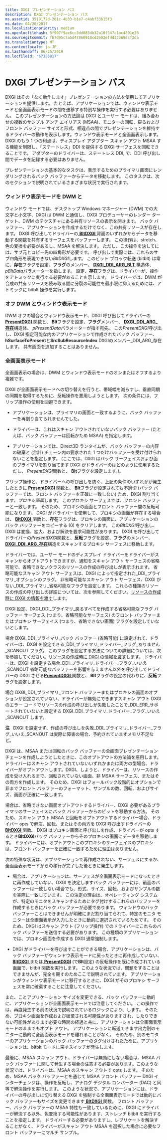 ```yaml
---
title: DXGI プレゼンテーション パス
description: DXGI プレゼンテーション パス
ms.assetid: 3519172d-261c-4b33-b1e7-c4abf33b15f3
ms.date: 04/20/2017
ms.localizationpriority: medium
ms.openlocfilehash: 5f907f9ac6cc3dd085db32a10f347c1bc4891e26
ms.sourcegitcommit: fb7d95c7a5d47860918cd3602efdd33b69dcf2da
ms.translationtype: MT
ms.contentlocale: ja-JP
ms.lasthandoff: 06/25/2019
ms.locfileid: "67355017"
---
```

# <a name="dxgi-presentation-path"></a>DXGI プレゼンテーション パス


DXGI はその「なく動作します」プレゼンテーションの方法を使用してアプリケーションを提供します。 たとえば、アプリケーションでは、ウィンドウ表示モードと全画面表示モードの間を遷移する特別な操作を実行する必要はありません。 このプレゼンテーションの方法論は DXGI とユーザー モードは、組み合わせの複数のサンプル アンチ エイリアス (MSAA)、モニターの回転、戻るおよびフロント バッファー サイズと形式、相違点の間でプレゼンテーションを維持するドライバーの動作を表示します。ウィンドウ表示モードと全画面表示します。 DXGI のもう 1 つの利点は、ディスプレイ アダプター スキャン アウト MSAA する機能を制限し、「ステートレス」DDI を提供する DXGI サーフェスを回転できることです。 アダプターのドライバーは、ステートレス DDI, で、DDI 呼び出し間でデータを記録する必要はありません。

プレゼンテーションの基本的なタスクは、表示するためのプライマリ画面にレンダリングされるバック バッファーからデータを移動します。 このタスクは、次のセクションで説明されているさまざまな状況で実行されます。

### <a name="span-idwindowedmodewithdwmonspanspan-idwindowedmodewithdwmonspanwindowed-mode-with-dwm-on"></a><span id="windowed_mode_with_dwm_on"></span><span id="WINDOWED_MODE_WITH_DWM_ON"></span>ウィンドウ表示モードを DWM と

ウィンドウ モードでは、デスクトップ Windows マネージャー (DWM) での大文字と小文字、DXGI は DWM と通信し、DXGI プロデューサーのレンダー ターゲット、DWM のテクスチャにある共有リソースの表示を開きます。 バック バッファー、アプリケーションを作成するだけでなく、この共有リソースが存在します。 DXGI 呼び出してドライバーの[ **BltDXGI** ](https://docs.microsoft.com/windows-hardware/drivers/ddi/content/dxgiddi/ns-dxgiddi-dxgi_ddi_base_functions)背面のいずれかからデータを移動する関数を共有するサーフェスをバッファーします。 この操作は、stretch、色の変換を必要があるし、MSAA を解決します。 ただし、この操作を決してには、サブ元とコピー先の四角形が必要です。 呼び出しで実際には、これらのサブ四角形を表現できない*BltDXGI*します。 このビット ブロック転送 (bitblt) は常に、**存在**フラグを設定、**フラグ**のメンバー、 [ **DXGI\_DDI\_ARG\_BLT** ](https://docs.microsoft.com/windows-hardware/drivers/ddi/content/dxgiddi/ns-dxgiddi-dxgi_ddi_arg_blt)構造体、 *pBltData*パラメーターを指します。 設定、**存在**フラグは、ドライバーが、操作をアトミックに実行する必要があることを示します。 ドライバーでは、DWM が合成の共有リソースを読み取る間に分裂の可能性を最小限に抑えるためには、アトミックに bitblt 操作を実行します。

### <a name="span-idwindowedmodewithdwmoffspanspan-idwindowedmodewithdwmoffspanwindowed-mode-with-dwm-off"></a><span id="windowed_mode_with_dwm_off"></span><span id="WINDOWED_MODE_WITH_DWM_OFF"></span>オフ DWM とウィンドウ表示モード

DWM オフの場合とウィンドウ表示モード、DXGI 呼び出してドライバーの[ **PresentDXGI** ](https://docs.microsoft.com/windows-hardware/drivers/ddi/content/dxgiddi/ns-dxgiddi-dxgi_ddi_base_functions)関数と、 **Blt**フラグを設定、**フラグ**メンバー、 [ **DXGI\_DDI\_ARG\_存在**](https://docs.microsoft.com/windows-hardware/drivers/ddi/content/dxgiddi/ns-dxgiddi-dxgi_ddi_arg_present)構造体、 *pPresentData*パラメーターが指す宛先。 この*PresentDXGI*呼び出し、DXGI 指定可能な内のアプリケーションで作成されたバック バッファー、 **hSurfaceToPresent**と**SrcSubResourceIndex** DXGIのメンバー\_DDI\_ARG\_存在します。 共有画面を追加することはありません。

### <a name="span-idfullscreenmodespanspan-idfullscreenmodespanfull-screen-mode"></a><span id="full_screen_mode"></span><span id="FULL_SCREEN_MODE"></span>全画面表示モード

全画面表示の場合は、DWM とウィンドウ表示モードのオンまたはオフするより複雑です。

DXGI が全画面表示モードへの切り替えを行うと、帯域幅を減らすし、垂直同期の同期を取得するために、反転操作を悪用しようとします。 次の条件には、フリップ操作の使用を回避できます。

-   アプリケーションは、プライマリの画面と一致するように、バック バッファーを再割り当てられませんでした。

-   ドライバーは、これはスキャン アウトされていないバック バッファー (たとえば、バック バッファーは回転かため MSAA) を指定します。

-   アプリケーションでは、Direct3D ランタイムが、バック バッファーの内容の破棄と (合計) チェーン内の要求された 1 つだけバッファーを受け付けられないことを指定します。 (ここでは、DXGI はバック サーフェイスおよび面のプライマリを割り当てます DXGI がドライバーのはどのように使用するただし、 *PresentDXGI*関数と、 **Blt**フラグを設定します。)。

フリップ操作と、ドライバーへの呼び出しを防ぐ、上記の条件のいずれかが発生したときに[ **PresentDXGI** ](https://docs.microsoft.com/windows-hardware/drivers/ddi/content/dxgiddi/ns-dxgiddi-dxgi_ddi_base_functions)関数と、 **Blt**フラグが設定されても不適切 (バック バッファーでは、フロント バッファーを正確に一致しない) ため、DXGI 割り当てます、*プロキシ画面*します。 このプロキシ サーフェスでは、フロント バッファーと一致します。 そのため、プロキシの画面とフロント バッファー間の反転可能になります。 DXGI がドライバーを使用して、プロキシの画面が存在する場合は、 [ **BltDXGI** ](https://docs.microsoft.com/windows-hardware/drivers/ddi/content/dxgiddi/ns-dxgiddi-dxgi_ddi_base_functions)関数と、**存在**フラグは、プロキシの画面に、アプリケーションのバック バッファーをコピーする (0) をクリアします。 この*BltDXGI*呼び出し、DXGI は変換、拡大、および解決を要求可能性があります。 DXGI を呼び出してドライバーの*PresentDXGI*関数と、**反転**フラグを設定、**フラグ**のメンバー、 [ **DXGI\_DDI\_ARG\_存在**](https://docs.microsoft.com/windows-hardware/drivers/ddi/content/dxgiddi/ns-dxgiddi-dxgi_ddi_arg_present)構造をスキャンするプロキシ サーフェスに移動します。

ドライバーでは、ユーザー モードのディスプレイ ドライバーをドライバーがスキャンからオプトアウトできますが、通知をスキャン アウト サーフェスの省略可能で、省略できないクラスのリソースの作成の呼び出しが表示されます。 省略可能なスキャン アウト サーフェスは、DXGI によって指定された\_DDI\_プライマリ\_オプションのフラグ。 非省略可能なスキャン アウト サーフェス、DXGI がない\_DDI\_プライマリ\_省略可能なフラグを設定します。 これらの種類のリソースの作成の呼び出しの詳細については、次を参照してください。[リソースの作成時に DXGI の情報を渡す](passing-dxgi-information-at-resource-creation-time.md)します。

DXGI 設定、DXGI\_DDI\_プライマリ\_戻るすべてを作成する省略可能なフラグ バッファー サーフェス (つまり、省略可能なサーフェス) のフロント バッファーまたはプロキシ サーフェイス (つまり、省略できない画面) フラグを設定していないとします。

場合 DXGI\_DDI\_プライマリ\_バック バッファー (省略可能) に設定されて、ドライバーは、DXGI を設定できる\_DDI\_プライマリ\_ドライバー\_フラグ\_ありません\_SCANOUT フラグ。 このフラグを設定する方法についての詳細については、次を参照してください。[リソースの作成時に DXGI の情報を渡す](passing-dxgi-information-at-resource-creation-time.md)します。 ドライバーは、DXGI を設定する場合\_DDI\_プライマリ\_ドライバー\_フラグ\_いいえ\_SCANOUT 省略可能なバッファーを影響を与えません以外を呼び出してドライバーの DXGI させる[**PresentDXGI** ](https://docs.microsoft.com/windows-hardware/drivers/ddi/content/dxgiddi/ns-dxgiddi-dxgi_ddi_base_functions)関数と、 **Blt**フラグの設定の代わりに、**反転**フラグを設定します。

場合 DXGI\_DDI\_プライマリ\_フロント バッファーまたはプロキシの画面のオプションが設定されていない、ドライバーが無効にできますスキャン アウト DXGI のエラー コードでリソースの作成の呼び出しが失敗したことで\_DDI\_ERR\_サポートされていないと設定する DXGI\_DDI\_プライマリ\_ドライバー\_フラグ\_いいえ\_SCANOUT します。

**注**   DXGI を設定せず、作成の呼び出しを失敗\_DDI\_プライマリ\_ドライバー\_フラグ\_いいえ\_SCANOUT は実際に障害の場合、予約されていますメモリ不足など。

 

DXGI は、MSAA または回転のバック バッファーの全画面プレゼンテーション チェーンを作成しようとしたときに、このオプトアウトの方法論を悪用します。 ドライバーはスキャン アウトされていないいずれかまたは両方の型場合、ドライバーがオプトアウトします。DXGI、しようと、ドライバーは、リソースの作成を受け入れるまで、回転されていない画面、非 MSAA サーフェス、またはその両方を作成します。 そのため、DXGI はフォールバック段階的にオプションで非までフロント バッファーのフォーマット、サンプルの数、回転、およびサイズ、画面が正確に一致します。

場合は、省略できない画面オプトアウトするドライバー、DXGI 必要があるプライマリのサーフェイスにバック バッファーからのビットを移動する方法。 そのため、スキャン アウト MSAA と回転をオプトアウトするドライバー場合、ドライバー opts で解決、回転、またはその両方を DXGI 呼び出すドライバーの[ **BltDXGI** ](https://docs.microsoft.com/windows-hardware/drivers/ddi/content/dxgiddi/ns-dxgiddi-dxgi_ddi_base_functions)関数。 DXGI はプロキシ画面と呼び出しを作成、ドライバーが opts するとき**BltDXGI**バック バッファーからそのプロキシの画面にデータを移動します。 ドライバーには、オプトアウトこのプロキシのサーフェイスのプロキシは、フロント バッファーを正確に一致するために理由はありません。

次の特殊な状況は、アプリケーションで再作成されない、サーフェスにするか、全画面表示モードからの移行が完了した後ときに発生します。

-   場合は、アプリケーションは、サーフェスが全画面表示モードになったときに再作成していない、DXGI を決定しますバック バッファーには、前面のバッファーは一致しない場合でも、形式、サイズ、回転、およびサンプルの数を実際に一致しています。 この決定の理由は、オペレーティング システムが、特定のモニタをスキャンするためにタグ付けするこれらのバッファーを作成するときにバック バッファーが必要であります。 ウィンドウのバック バッファーことはできませんが明確にまだ割り当てられて、特定のモニタ モニターは全画面表示が入力したときに動的に選択されているためです。 そのため、DXGI はスキャン アウト (フリップ操作) でのドライバーにこれらのバック バッファーを送信する必要があります。 この種類のアプリケーションでは、プロキシ画面を作成する DXGI 通常強制します。

-   DXGI がドライバーを呼び出すことができる場合、アプリケーションは、バック バッファーがウィンドウ表示モードに戻ったときに再作成していない、 [ **BltDXGI** ](https://docs.microsoft.com/windows-hardware/drivers/ddi/content/dxgiddi/ns-dxgiddi-dxgi_ddi_base_functions)または[ **PresentDXGI**](https://docs.microsoft.com/windows-hardware/drivers/ddi/content/dxgiddi/ns-dxgiddi-dxgi_ddi_base_functions) (で**Blt**設定) の反転操作を既に作成されている画面で、bitblt 関数を実行します。 このような状況では、問題をすることはできませんが、完全を期すのためここで説明されています。 アプリケーションがウィンドウ表示モードに移行するときに、DXGI がそのプロキシ サーフェスを常に破棄することに注意してください。

また、ことアプリケーション サイズを変更できる、バック バッファーに動的に、アプリケーションが全画面表示モードでは注意してください。 この操作では、再度発生する前の状況で説明されているロジックにより、します。 そのため、プロキシ画面を作成および破棄される可能性がありますされ、したりできない可能性があります必要な時間の経過と共に、アプリケーションは全画面表示モードのままでもオプト アウト。 アプリケーションに転送できます出力別のモニターに動的に全画面表示モードを離れることがなく。 そのため、別のモニターのアプリケーションのバック バッファーのタグ付けされたために、アプリケーションは、bitblt モードに戻すスイッチが発生します。

最後に、MSAA スキャン アウト、ドライバーは無効にしない場合は、MSAA バック バッファーに関して発生する場合の注意する必要があります。このような状況では、ドライバーは、MSAA のスキャン アウトで opts します。 そのため、MSAA バック バッファーとを通じて MSAA フロント バッファー DXGI インターチェンジは、操作を反転し、アナログ デジタル コンバーター (DAC) と同等で解決操作を実行します。 このような状況で、アプリケーションには、ドライバーの呼び出しに切り替える DXGI を強制する全画面表示モードでは動的にバック バッファーもサイズを変更できます[ **BltDXGI** ](https://docs.microsoft.com/windows-hardware/drivers/ddi/content/dxgiddi/ns-dxgiddi-dxgi_ddi_base_functions)関数。 フロント バッファー、バック バッファーの MSAA 特性も一致しているために、DXGI にドライバーが解決する以外、色変換する可能性があります、ストレッチ bitblt を実行することを指定します。 ドライバーする必要がありますし、レプリケートを解決することがなく、ドライバーがスキャン アウト MSAA を選択した場合に必要なフロント バッファーにマルチ サンプル。

 

 





